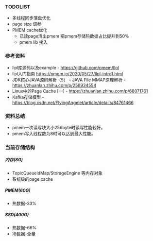 ### TODOLIST
* 多线程同步落盘优化
* page size 调参
* PMEM cache优化
	* 已读page清出pmem 把pmem存储热数据占比提升到50%
	* pmem lib 接入

### 参考资料
* llpl库源码以及example - https://github.com/pmem/llpl
* llpl入门指南 https://pmem.io/2020/05/27/llpl-intro1.html
* JDK核心JAVA源码解析（5） - JAVA File MMAP原理解析 - https://zhuanlan.zhihu.com/p/258934554
* Linux中的Page Cache [一] - https://zhuanlan.zhihu.com/p/68071761
* Kafka存储模型 - https://blog.csdn.net/FlyingAngelet/article/details/84761466

### 资料总结

* pmem一次读写块大小256byte时读写性能较好。
* pmem写入线程数为8时可以达到最大性能。

### 当前存储结构

##### 内存(8G)
* TopicQueueIdMap/StorageEngine 等内存对象
* 系统级的page cache
##### PMEM(60G)
* 热数据-33%
##### SSD(400G)
* 热数据-66%
* 冷数据-全量
